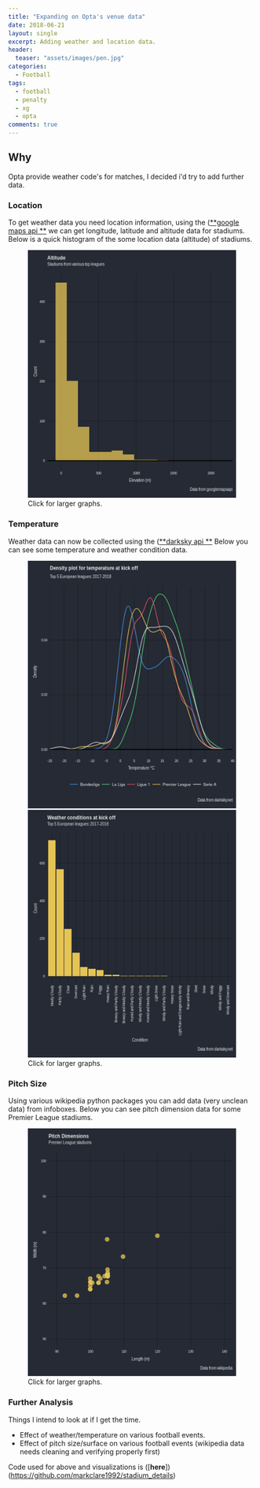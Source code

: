 ```yaml
---
title: "Expanding on Opta's venue data"
date: 2018-06-21
layout: single
excerpt: Adding weather and location data.
header:
  teaser: "assets/images/pen.jpg"
categories:
  - Football
tags:
  - football
  - penalty
  - xg
  - opta
comments: true
---
```


## Why
Opta provide weather code's for matches, I decided i'd try to add further data.

### Location
To get weather data you need location information, using the ([**google maps api **](https://github.com/googlemaps/google-maps-services-python)
we can get longitude, latitude and altitude data for stadiums.
Below is a quick histogram of the some location data (altitude) of stadiums.

<figure class='left'>
	<a href="https://raw.githubusercontent.com/markclare1992/stadium_details/master/Rplot.png?token=AM2PnCVrc6ctHYQ-8JWWkZq-3mnnlyz0ks5bNWFjwA%3D%3D"><img src="https://raw.githubusercontent.com/markclare1992/stadium_details/master/Rplot.png?token=AM2PnCVrc6ctHYQ-8JWWkZq-3mnnlyz0ks5bNWFjwA%3D%3D"></a>
  <figcaption>Click for larger graphs.</figcaption>
</figure>

### Temperature
Weather data can now be collected using the ([**darksky api **](https://darksky.net/dev)
Below you can see some temperature and weather condition data.

<figure class='half'>
	<a href="https://raw.githubusercontent.com/markclare1992/stadium_details/master/Rplot01.png?token=AM2PnLCP0UpvkwCyQK_AHA2bSAGhpVbzks5bNWF_wA%3D%3D"><img src="https://raw.githubusercontent.com/markclare1992/stadium_details/master/Rplot01.png?token=AM2PnLCP0UpvkwCyQK_AHA2bSAGhpVbzks5bNWF_wA%3D%3D"></a>
  <a href="https://raw.githubusercontent.com/markclare1992/stadium_details/master/Rplot02.png?token=AM2PnM06yyGfgyDQ9aTIYVQl07DHFSl4ks5bNWGpwA%3D%3D"><img src="https://raw.githubusercontent.com/markclare1992/stadium_details/master/Rplot02.png?token=AM2PnM06yyGfgyDQ9aTIYVQl07DHFSl4ks5bNWGpwA%3D%3D"></a>
  <figcaption>Click for larger graphs.</figcaption>
</figure>

### Pitch Size
Using various wikipedia python packages you can add data (very unclean data) from infoboxes.
Below you can see pitch dimension data for some Premier League stadiums.

<figure class='one'>
	<a href="https://raw.githubusercontent.com/markclare1992/stadium_details/master/Rplot03.png?token=AM2PnF7pt1cr3CqSTtUhi5kPszn3zpjCks5bNWHXwA%3D%3D"><img src="https://raw.githubusercontent.com/markclare1992/stadium_details/master/Rplot03.png?token=AM2PnF7pt1cr3CqSTtUhi5kPszn3zpjCks5bNWHXwA%3D%3D"></a>
  <figcaption>Click for larger graphs.</figcaption>
</figure>

### Further Analysis
Things I intend to look at if I get the time.
- Effect of weather/temperature on various football events.
- Effect of pitch size/surface on various football events (wikipedia data needs cleaning and verifying properly first)

Code used for above and visualizations is ([**here**])(https://github.com/markclare1992/stadium_details)

